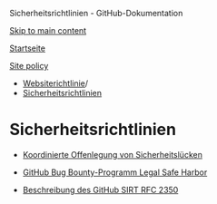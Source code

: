 Sicherheitsrichtlinien - GitHub-Dokumentation

[Skip to main content](#main-content)

[Startseite](/de)

[Site policy](/de/site-policy)

* [Websiterichtlinie](/de/site-policy)/
* [Sicherheitsrichtlinien](/de/site-policy/security-policies)

Sicherheitsrichtlinien
==========

* [Koordinierte Offenlegung von Sicherheitslücken](/de/site-policy/security-policies/coordinated-disclosure-of-security-vulnerabilities)

* [GitHub Bug Bounty-Programm Legal Safe Harbor](/de/site-policy/security-policies/github-bug-bounty-program-legal-safe-harbor)

* [Beschreibung des GitHub SIRT RFC 2350](/de/site-policy/security-policies/github-sirt-description-rfc-2350)
